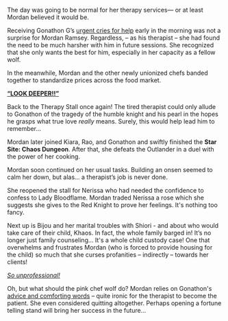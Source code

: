 The day was going to be normal for her therapy services— or at least Mordan believed it would be. 

Receiving Gonathon G’s [urgent cries for help](https://www.youtube.com/live/ABO6qUKDBG0?si=erILWy8VCbyY6pl8&t=359) early in the morning was not a surprise for Mordan Ramsey. Regardless, – as his therapist – she had found the need to be much harsher with him in future sessions. She recognized that she only wants the best for him, especially in her capacity as a fellow wolf.

In the meanwhile, Mordan and the other newly unionized chefs banded together to standardize prices across the food market.

[**“LOOK DEEPER!!”** ](#embed:https://www.youtube.com/live/ABO6qUKDBG0?si=CANHm4diKaH_wEQx&t=2710)

Back to the Therapy Stall once again! The tired therapist could only allude to Gonathon of the tragedy of the humble knight and his pearl in the hopes he grasps what true love *really* means. Surely, this would help lead him to remember...

Mordan later joined Kiara, Rao, and Gonathon and swiftly finished the **Star Site: Chaos Dungeon**. After that, she defeats the Outlander in a duel with the power of her cooking.

Mordan soon continued on her usual tasks. Building an onsen seemed to calm her down, but alas… a therapist’s job is never done. 

She reopened the stall for Nerissa who had needed the confidence to confess to Lady Bloodflame. Mordan traded Nerissa a rose which she suggests she gives to the Red Knight to prove her feelings. It's nothing too fancy. 

Next up is Bijou and her marital troubles with Shiori - and about who would take care of their child, Khaos. In fact, the whole family barged in! It’s no longer just family counseling… It's a whole child custody case! One that overwhelms and frustrates Mordan (who is forced to provide housing for the child) so much that she curses profanities – indirectly – towards her clients! 

[*So unprofessional!*](#embed:https://www.youtube.com/live/ABO6qUKDBG0?si=8wRcb_rUHunL6g-l&t=15020)

Oh, but what should the pink chef wolf do? Mordan relies on Gonathon's [advice and comforting words](https://www.youtube.com/live/ABO6qUKDBG0?si=2mHBa7quw2R5pts9) – quite ironic for the therapist to become the patient. She even considered quitting altogether. Perhaps opening a fortune telling stand will bring her success in the future...